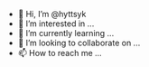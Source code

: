 - 👋 Hi, I’m @hyttsyk
- 👀 I’m interested in ...
- 🌱 I’m currently learning ...
- 💞️ I’m looking to collaborate on ...
- 📫 How to reach me ...

<!---
hyttsyk/hyttsyk is a ✨ special ✨ repository because its `README.md` (this file) appears on your GitHub profile.
You can click the Preview link to take a look at your changes.
--->
